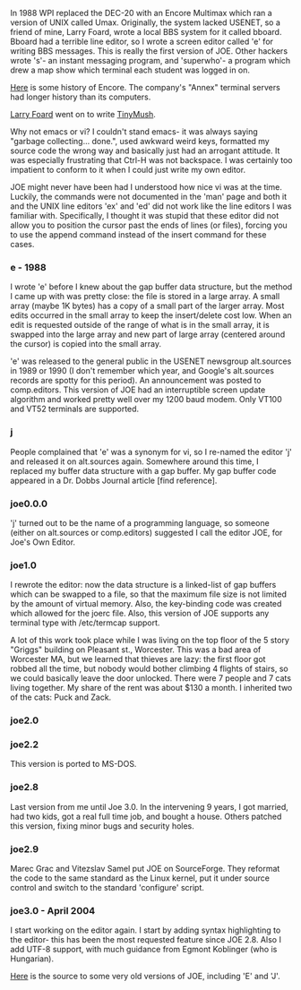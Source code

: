 <p>In 1988 WPI replaced the DEC-20 with an Encore Multimax which ran a
version of UNIX called Umax.  Originally, the system lacked USENET, so a
friend of mine, Larry Foard, wrote a local BBS system for it called bboard. 
Bboard had a terrible line editor, so I wrote a screen editor called 'e' for
writing BBS messages.  This is really the first version of JOE.  Other
hackers wrote 's'- an instant messaging program, and 'superwho'- a program
which drew a map show which terminal each student was logged in on.</p>

<p><a href="http://en.wikipedia.org/wiki/Encore_Computer">Here</a> is some
history of Encore.  The company's "Annex" terminal servers had longer history
than its computers.</p>

<p><a href="http://www.farviolet.com">Larry Foard</a> went on to write <a
href="http://en.wikipedia.org/wiki/MUSH">TinyMush</a>.

<p>Why not emacs or vi?  I couldn't stand emacs- it was always saying
"garbage collecting...  done.", used awkward weird keys, formatted my source
code the wrong way and basically just had an arrogant attitude.  It was
especially frustrating that Ctrl-H was not backspace.  I was certainly too
impatient to conform to it when I could just write my own editor.</p>

<p>JOE might never have been had I understood how nice vi
was at the time.  Luckily, the commands were not documented in the 'man'
page and both it and the UNIX line editors 'ex' and 'ed' did not work like
the line editors I was familiar with.  Specifically, I thought it was stupid
that these editor did not allow you to position the cursor past the ends of
lines (or files), forcing you to use the append command instead of the
insert command for these cases.</p>

<h3>e - 1988</h3>

<p>I wrote 'e' before I knew about the gap buffer data structure, but the
method I came up with was pretty close: the file is stored in a large array. 
A small array (maybe 1K bytes) has a copy of a small part of the larger
array.  Most edits occurred in the small array to keep the insert/delete cost
low.  When an edit is requested outside of the range of what is in the small
array, it is swapped into the large array and new part of large array
(centered around the cursor) is copied into the small array.</p>

<p>'e' was released to the general public in the USENET newsgroup
alt.sources in 1989 or 1990 (I don't remember which year, and Google's
alt.sources records are spotty for this period).  An announcement was posted
to comp.editors.  This version of JOE had an interruptible screen update
algorithm and worked pretty well over my 1200 baud modem.  Only VT100 and
VT52 terminals are supported.</p>

<h3>j</h3>

<p>People complained that 'e' was a synonym for vi, so I re-named the editor
'j' and released it on alt.sources again.  Somewhere around this time, I
replaced my buffer data structure with a gap buffer.  My gap buffer code
appeared in a Dr. Dobbs Journal article [find reference].</p>

<h3>joe0.0.0</h3>

<p>'j' turned out to be the name of a programming language, so someone
(either on alt.sources or comp.editors) suggested I call the editor JOE, for
Joe's Own Editor.</p>

<h3>joe1.0</h3>

<p>I rewrote the editor: now the data structure is a linked-list of gap
buffers which can be swapped to a file, so that the maximum file size is not
limited by the amount of virtual memory.  Also, the key-binding code was
created which allowed for the joerc file.  Also, this version of JOE
supports any terminal type with /etc/termcap support.</p>

<p>A lot of this work took place while I was living on the top floor of the
5 story "Griggs" building on Pleasant st., Worcester.  This was a bad area
of Worcester MA, but we learned that thieves are lazy: the first floor got
robbed all the time, but nobody would bother climbing 4 flights of stairs,
so we could basically leave the door unlocked.  There were 7 people and 7
cats living together.  My share of the rent was about $130 a month.  I
inherited two of the cats: Puck and Zack.</p>

<h3>joe2.0</h3>

<h3>joe2.2</h3>
<p>This version is ported to MS-DOS.</p>

<h3>joe2.8</h3>

<p>Last version from me until Joe 3.0.  In the intervening 9 years, I got
married, had two kids, got a real full time job, and bought a house.  Others
patched this version, fixing minor bugs and security holes.</p>


<h3>joe2.9</h3>

<p>Marec Grac and Vitezslav Samel put JOE on SourceForge.  They reformat the
code to the same standard as the Linux kernel, put it under source
control and switch to the standard 'configure' script.</p>

<h3>joe3.0 - April 2004</h3>

<p>I start working on the editor again.  I start by adding syntax
highlighting to the editor- this has been the most requested feature since
JOE 2.8.  Also I add UTF-8 support, with much guidance from Egmont
Koblinger (who is Hungarian).</p>

<p><a
href="http://sourceforge.net/project/showfiles.php?group_id=23475&package_id=192549">Here</a>
is the source to some very old versions of JOE, including 'E' and 'J'.</p>
